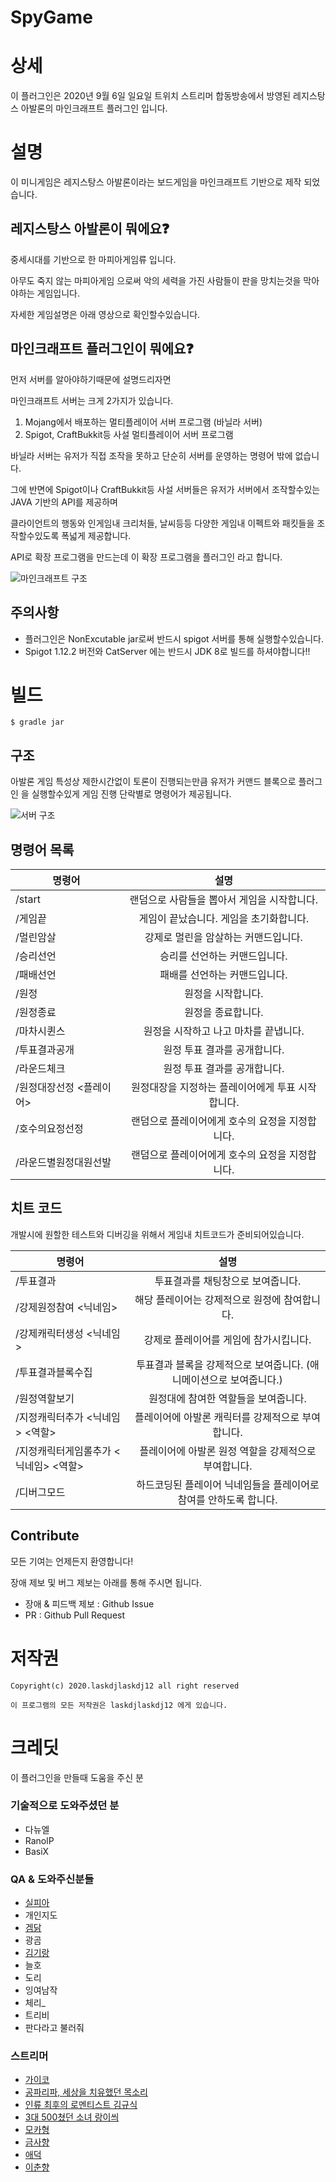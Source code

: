 # SpyGame

# 상세 

이 플러그인은 2020년 9월 6일 일요일 트위치 스트리머 합동방송에서 방영된 
레지스탕스 아발론의 마인크래프트 플러그인 입니다. 


# 설명
이 미니게임은 레지스탕스 아발론이라는 보드게임을 마인크래프트 기반으로 제작 되었습니다.

## 레지스탕스 아발론이 뭐에요❓
중세시대를 기반으로 한 마피아게임류 입니다.

아무도 죽지 않는 마피아게임 으로써 악의 세력을 가진 사람들이 판을 망치는것을 막아야하는 게임입니다.

자세한 게임설명은 아래 영상으로 확인할수있습니다.


## 마인크래프트 플러그인이 뭐에요❓
먼저 서버를 알아야하기때문에 설명드리자면

마인크래프트 서버는 크게 2가지가 있습니다.

1. Mojang에서 배포하는 멀티플레이어 서버 프로그램 (바닐라 서버)
2. Spigot, CraftBukkit등 사설 멀티플레이어 서버 프로그램

바닐라 서버는 유저가 직접 조작을 못하고 단순히 서버를 운영하는 명령어 밖에 없습니다.

그에 반면에 Spigot이나 CraftBukkit등 사설 서버들은 유저가 서버에서 조작할수있는 JAVA 기반의 API를 제공하며

클라이언트의 행동와 인게임내 크리처들, 날씨등등 다양한 게임내 이펙트와 패킷들을 조작할수있도록 폭넓게 제공합니다.

API로 확장 프로그램을 만드는데 이 확장 프로그램을 플러그인 라고 합니다.

![마인크래프트 구조](asset/스크린샷%202020-09-13%20오후%207.02.54.png)


## 주의사항
* 플러그인은 NonExcutable jar로써 반드시 spigot 서버를 통해 실행할수있습니다.
* Spigot 1.12.2 버전와 CatServer 에는 반드시 JDK 8로 빌드를 하셔야합니다!! 

# 빌드
```
$ gradle jar 
```

## 구조

아발론 게임 특성상 제한시간없이 토론이 진행되는만큼
유저가 커맨드 블록으로 플러그인 을 실행할수있게
게임 진행 단락별로 명령어가 제공됩니다.

![서버 구조](asset/스크린샷%202020-09-13%20오후%207.48.50.png)


## 명령어 목록


| 명령어        | 설명           |
| ------------- |:-------------:|
| /start      | 랜덤으로 사람들을 뽑아서 게임을 시작합니다. |
| /게임끝      | 게임이 끝났습니다. 게임을 초기화합니다. |
| /멀린암살      | 강제로 멀린을 암살하는 커맨드입니다. |
| /승리선언      | 승리를 선언하는 커맨드입니다.|
| /패배선언      | 패배를 선언하는 커맨드입니다. |
| /원정      | 원정을 시작합니다. |
| /원정종료    | 원정을 종료합니다. |
| /마차시퀸스 | 원정을 시작하고 나고 마차를 끝냅니다. |
| /투표결과공개 | 원정 투표 결과를 공개합니다. |
| /라운드체크 | 원정 투표 결과를 공개합니다. |
| /원정대장선정 <플레이어> | 원정대장을 지정하는 플레이어에게 투표 시작합니다. |
| /호수의요정선정 | 랜덤으로 플레이어에게 호수의 요정을 지정합니다. |
| /라운드별원정대원선발 | 랜덤으로 플레이어에게 호수의 요정을 지정합니다. |

## 치트 코드
개발시에 원할한 테스트와 디버깅을 위해서 게임내 치트코드가 준비되어있습니다.

| 명령어        | 설명           |
| ------------- |:-------------:|
| /투표결과      | 투표결과를 채팅창으로 보여줍니다. |
| /강제원정참여 <닉네임>      | 해당 플레이어는 강제적으로 원정에 참여합니다. |
| /강제캐릭터생성 <닉네임>      | 강제로 플레이어를 게임에 참가시킵니다. |
| /투표결과블록수집      | 투표결과 블록을 강제적으로 보여줍니다. (애니메이션으로 보여줍니다.)|
| /원정역할보기      | 원정대에 참여한 역할들을 보여줍니다. |
| /지정캐릭터추가  <닉네임> <역할>    | 플레이어에 아발론 캐릭터를 강제적으로 부여합니다.|
| /지정캐릭터게임롤추가 <닉네임> <역할>   | 플레이어에 아발론 원정 역할을 강제적으로 부여합니다. |
| /디버그모드 | 하드코딩된 플레이어 닉네임들을 플레이어로 참여를 안하도록 합니다.|
    
## Contribute
모든 기여는 언제든지 환영합니다!

장애 제보 및 버그 제보는 아래를 통해 주시면 됩니다.

* 장애 & 피드백 제보 : Github Issue 
* PR : Github Pull Request

# 저작권

```
Copyright(c) 2020.laskdjlaskdj12 all right reserved

이 프로그램의 모든 저작권은 laskdjlaskdj12 에게 있습니다.
```

# 크레딧
이 플러그인을 만들때 도움을 주신 분

### 기술적으로 도와주셨던 분
- 다뉴엘
- RanolP
- BasiX


### QA & 도와주신분들
 - [실피아](https://www.twitch.tv/leegw15)
 - 개인지도
 - [겜닭](https://www.twitch.tv/poi124)
 - 광곰
 - [김기랑](https://www.twitch.tv/kimgirang)
 - 늘호
 - 도리
 - 잉여남작
 - 체리_
 - 트리비
 - 판다라고 불러줘

### 스트리머
  - [가이코](https://www.twitch.tv/pymyp2288)
  - [공파리파, 세상을 치유했던 목소리](https://www.twitch.tv/gongparipa)
  - [인류 최후의 로멘티스트 김규식](https://www.youtube.com/channel/UC_eXONnL5HKKTpa6_t4BTOw)
  - [3대 500쳤던 소녀 랑이씌](https://www.twitch.tv/rang0210)
  - [모카형](https://www.twitch.tv/oilj_far)
  - [금사향](https://www.twitch.tv/sah_yang)
  - [애덕](https://www.twitch.tv/aduck09)
  - [이춘향](https://www.twitch.tv/leechunhyang)
